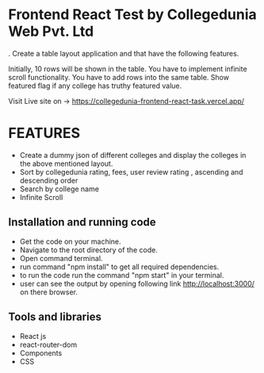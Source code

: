 <h1>Frontend React Test by Collegedunia Web Pvt. Ltd</h1>
<p>. Create a table layout application and that have the following features.</p>

<p>Initially, 10 rows will be shown in the table. You have to implement infinite scroll functionality.
You have to add rows into the same table. Show featured flag if any college has truthy featured
value.</p>

Visit Live site on -> https://collegedunia-frontend-react-task.vercel.app/


<h1>FEATURES</h1>
<ul>
  <li>Create a dummy json of different colleges and display the colleges in the above mentioned
layout.</li>
  <li>Sort by collegedunia rating, fees, user review rating , ascending and descending order</li>
  <li>Search by college name</li>
  <li>Infinite Scroll</li>
  </ul>


<h2>Installation and running code</h2>
<ul>
  <li>Get the code on your machine.</li>
  <li>Navigate to the root directory of the code.</li>
  <li>Open command terminal.</li>
  <li>run command "npm install" to get all required dependencies.</li>
  <li>to run the code run the command "npm start" in your terminal.</li>
  <li>user can see the output by opening following link <a href="http://localhost:3000/">http://localhost:3000/</a> on there browser.</li>
</ul>

<h2>Tools and libraries</h2>
<ul>
  <li>React js</li>
  <li>react-router-dom</li>
  <li>Components</li>
  <li>CSS</li>
</ul>
